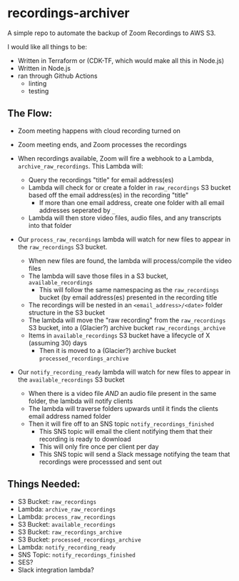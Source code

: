 # recordings-archiver
A simple repo to automate the backup of Zoom Recordings to AWS S3.

I would like all things to be:
- Written in Terraform or (CDK-TF, which would make all this in Node.js)
- Written in Node.js
- ran through Github Actions
  - linting
  - testing

## The Flow:

- Zoom meeting happens with cloud recording turned on
- Zoom meeting ends, and Zoom processes the recordings
- When recordings available, Zoom will fire a webhook to a Lambda, `archive_raw_recordings`. This Lambda will:
  - Query the recordings "title" for email address(es)
  - Lambda will check for or create a folder in `raw_recordings` S3 bucket based off the email address(es) in the recording "title"
    - If more than one email address, create one folder with all email addresses seperated by `_`
  - Lambda will then store video files, audio files, and any transcripts into that folder

- Our `process_raw_recordings` lambda will watch for new files to appear in the `raw_recordings` S3 bucket.
  - When new files are found, the lambda will process/compile the video files
  - The lambda will save those files in a S3 bucket, `available_recordings`
    - This will follow the same namespacing as the `raw_recordings` bucket (by email address(es) presented in the recording title
  - The recordings will be nested in an `<email_address>/<date>` folder structure in the S3 bucket
  - The lambda will move the "raw recording" from the `raw_recordings` S3 bucket, into a (Glacier?) archive bucket `raw_recordings_archive`
  - Items in `available_recordings` S3 bucket have a lifecycle of X (assuming 30) days
    - Then it is moved to a (Glacier?) archive bucket `processed_recordings_archive`

- Our `notify_recording_ready` lambda will watch for new files to appear in the `available_recordings` S3 bucket
  - When there is a video file *_AND_* an audio file present in the same folder, the lambda will notify clients
  - The lambda will traverse folders upwards until it finds the clients email address named folder
  - Then it will fire off to an SNS topic `notify_recordings_finished`
    - This SNS topic will email the client notifying them that their recording is ready to download
    - This will only fire once per client per day
    - This SNS topic will send a Slack message notifying the team that recordings were processsed and sent out

## Things Needed:
- S3 Bucket: `raw_recordings`
- Lambda: `archive_raw_recordings`
- Lambda: `process_raw_recordings`
- S3 Bucket: `available_recordings`
- S3 Bucket: `raw_recordings_archive`
- S3 Bucket: `processed_recordings_archive`
- Lambda: `notify_recording_ready`
- SNS Topic: `notify_recordings_finished`
- SES?
- Slack integration lambda?
